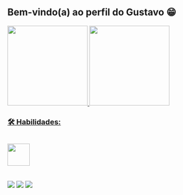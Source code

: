 ## Bem-vindo(a) ao perfil do Gustavo 😁

 <div>
  <a href="https://github.com/Gustavo-Lima-Diniz-Tavares">
  <img height="180em" src="https://github-readme-stats.vercel.app/api?username=Gustavo-Lima-Diniz-Tavares&show_icons=true&theme=tokyonight&include_all_commits=true&count_private=true"/>
  <img height="180em" src="https://github-readme-stats.vercel.app/api/top-langs/?username=Gustavo-Lima-Diniz-Tavares&layout=compact&langs_count=6&theme=tokyonight"/>
</div>
    
  ### 🛠️ Habilidades:
  
<div style="display: inline_block"><br/>

<img height="50px" src="https://skillicons.dev/icons?i=html,css,javascript,git,react" />          

<br>
<br>
<br>
 
<div> 
  <a href="https://www.instagram.com/liniz.g" target="_blank"><img src="https://img.shields.io/badge/-Instagram-%23E4405F?style=for-the-badge&logo=instagram&logoColor=white" target="_blank"></a>
  <a href = "mailto:gustavo.limadt@gmail.com" target="_blank"><img src="https://img.shields.io/badge/-Gmail-%23333?style=for-the-badge&logo=gmail&logoColor=white" target="_blank"></a>
  <a href="https://www.linkedin.com/in/-gustavo-lima-diniz-tavares" target="_blank"><img src="https://img.shields.io/badge/-LinkedIn-%230077B5?style=for-the-badge&logo=linkedin&logoColor=white" target="_blank"></a>
</div>

